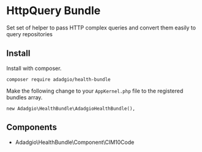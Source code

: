 HttpQuery Bundle
====

Set set of helper to pass HTTP complex queries and convert them easily to query repositories

## Install

Install with composer.

`composer require adadgio/health-bundle`

Make the following change to your `AppKernel.php` file to the registered bundles array.

```
new Adadgio\HealthBundle\AdadgioHealthBundle(),
```

## Components

* Adadgio\HealthBundle\Component\CIM10Code
